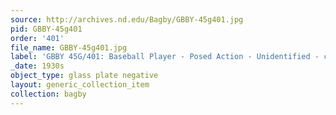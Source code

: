 ```yaml
---
source: http://archives.nd.edu/Bagby/GBBY-45g401.jpg
pid: GBBY-45g401
order: '401'
file_name: GBBY-45g401.jpg
label: 'GBBY 45G/401: Baseball Player - Posed Action - Unidentified - c1930s'
_date: 1930s
object_type: glass plate negative
layout: generic_collection_item
collection: bagby
---
```

